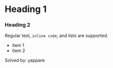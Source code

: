 # Heading 1
### Heading 2
Regular text, `inline code`, and lists are supported.
- item 1
- item 2


Solved by: yappare